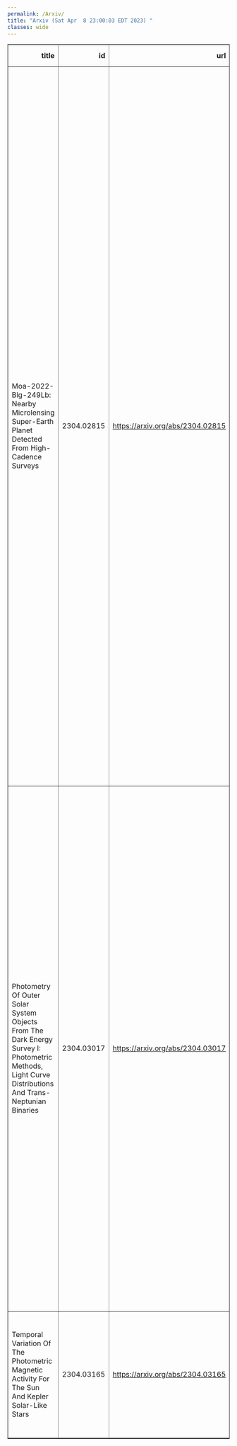 ```yaml
---
permalink: /Arxiv/
title: "Arxiv (Sat Apr  8 23:00:03 EDT 2023) "
classes: wide
---
```

<table border="1" class="dataframe">
  <thead>
    <tr style="text-align: right;">
      <th>title</th>
      <th>id</th>
      <th>url</th>
      <th>authors</th>
      <th>Local Authors</th>
    </tr>
  </thead>
  <tbody>
    <tr>
      <td>Moa-2022-Blg-249Lb: Nearby Microlensing Super-Earth Planet Detected From   High-Cadence Surveys</td>
      <td>2304.02815</td>
      <td><a href="https://arxiv.org/abs/2304.02815" target="_blank">https://arxiv.org/abs/2304.02815</a></td>
      <td>Cheongho Han, Andrew Gould, Youn Kil Jung, Ian A. Bond, Weicheng Zang, Sun-Ju Chung, Michael D. Albrow, Kyu-Ha Hwang, Yoon-Hyun Ryu, In-Gu Shin, Yossi Shvartzvald, Hongjing Yang, Jennifer C. Yee, Sang-Mok Cha, Doeon Kim, Dong-Jin Kim, Seung-Lee Kim, Chung-Uk Lee, Dong-Joo Lee, Yongseok Lee, Byeong-Gon Park, Richard W. Pogge, Shude Mao, Wei Zhu, Fumio Abe, Richard Barry, David P. Bennett, Aparna Bhattacharya, Hirosame Fujii, Akihiko Fukui, Ryusei Hamada, Yuki Hirao, Stela Ishitani Silva, Yoshitaka Itow, Rintaro Kirikawa, Iona Kondo, Naoki Koshimoto, Yutaka Matsubara, Sho Matsumoto, Shota Miyazaki, Yasushi Muraki, Arisa Okamura, Greg Olmschenk, Clément Ranc, Nicholas J. Rattenbury, Yuki Satoh, Takahiro Sumi, Daisuke Suzuki, Taiga Toda, Mio Tomoyoshi, Paul J. Tristram, Aikaterini Vandorou, Hibiki Yama, Kansuke Yamashita</td>
      <td>Andrew Gould, Richard Pogge</td>
    </tr>
    <tr>
      <td>Photometry Of Outer Solar System Objects From The Dark Energy Survey I:   Photometric Methods, Light Curve Distributions And Trans-Neptunian Binaries</td>
      <td>2304.03017</td>
      <td><a href="https://arxiv.org/abs/2304.03017" target="_blank">https://arxiv.org/abs/2304.03017</a></td>
      <td>P. H. Bernardinelli, G. M. Bernstein, N. Jindal, T. M. C. Abbott, M. Aguena, F. Andrade-Oliveira, J. Annis, D. Bacon, E. Bertin, D. Brooks, D. L. Burke, A. Carnero Rosell, M. Carrasco Kind, J. Carretero, L. N. Da Costa, M. E. S. Pereira, T. M. Davis, S. Desai, H. T. Diehl, P. Doel, S. Everett, I. Ferrero, D. Friedel, J. Frieman, J. García-Bellido, G. Giannini, D. Gruen, K. Herner, S. R. Hinton, D. L. Hollowood, K. Honscheid, D. J. James, K. Kuehn, J. Mena-Fernández, F. Menanteau, R. Miquel, R. L. C. Ogando, A. Pieres, A. A. Plazas Malagón, M. Raveri, E. Sanchez, I. Sevilla-Noarbe, M. Smith, E. Suchyta, M. E. C. Swanson, G. Tarle, C. To, A. R. Walker, P. Wiseman, Y. Zhang</td>
      <td>Chun-Hao To, Klaus Honscheid, Michael Rizzo Smith</td>
    </tr>
    <tr>
      <td>Temporal Variation Of The Photometric Magnetic Activity For The Sun And   Kepler Solar-Like Stars</td>
      <td>2304.03165</td>
      <td><a href="https://arxiv.org/abs/2304.03165" target="_blank">https://arxiv.org/abs/2304.03165</a></td>
      <td>A. R. G. Santos, S. Mathur, R. A. García, A. -M. Broomhall, R. Egeland, A. Jiménez, D. Godoy-Rivera, S. N. Breton, Z. R. Claytor, T. S. Metcalfe, M. S. Cunha, L. Amard</td>
      <td>Smita Mathur</td>
    </tr>
  </tbody>
</table>